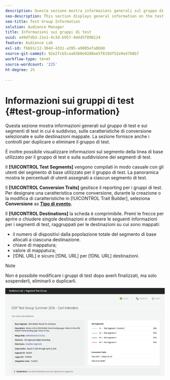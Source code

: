 ```yaml
---
description: Questa sezione mostra informazioni generali sul gruppo di test e sui segmenti di test in cui è suddiviso, sulle caratteristiche di conversione selezionate e sulle destinazioni mappate. La sezione fornisce anche i controlli per duplicare o eliminare il gruppo di test.
seo-description: This section displays general information on the test group and the test segments it is divided into, the selected conversion traits and mapped destinations. The section also provides controls for duplicating or deleting the test group.
seo-title: Test Group Information
solution: Audience Manager
title: Informazioni sui gruppi di test
uuid: a49dfdb3-21e1-4c3d-b957-4d445f890124
feature: Audience Lab
exl-id: fb691c12-304d-4331-a395-a9005efa8bb0
source-git-commit: 92e2fcb5cea6560e9288ee5f819df52e9e4768b7
workflow-type: tm+mt
source-wordcount: '225'
ht-degree: 2%

---
```


# Informazioni sui gruppi di test {#test-group-information}

Questa sezione mostra informazioni generali sul gruppo di test e sui segmenti di test in cui è suddiviso, sulle caratteristiche di conversione selezionate e sulle destinazioni mappate. La sezione fornisce anche i controlli per duplicare o eliminare il gruppo di test.

È inoltre possibile visualizzare informazioni sul segmento della linea di base utilizzato per il gruppo di test e sulla suddivisione dei segmenti di test.

Il **[!UICONTROL Test Segments]** vengono compilati in modo casuale con gli utenti del segmento di base utilizzato per il gruppo di test. La panoramica mostra le percentuali di utenti assegnati a ciascun segmento di test.

Il **[!UICONTROL Conversion Traits]** gestisce il reporting per i gruppi di test. Per designare una caratteristica come conversione, durante la creazione o la modifica di caratteristiche in [!UICONTROL Trait Builder], seleziona **Conversione** as **[Tipo di evento](../../features/traits/create-onboarded-rule-based-traits.md).**

Il **[!UICONTROL Destinations]** la scheda è comprimibile. Premi le frecce per aprire o chiudere singole destinazioni e ottenere le seguenti informazioni per i segmenti di test, raggruppati per le destinazioni su cui sono mappati:

* il numero di dispositivi dalla popolazione totale del segmento di base allocati a ciascuna destinazione.
* chiave di mappatura;
* valore di mappatura;
* [!DNL URL] e sicuro [!DNL URL] per [!DNL URL] destinazioni.

>[!NOTE]
>
>Non è possibile modificare i gruppi di test dopo averli finalizzati, ma solo sospenderli, eliminarli o duplicarli.

![](assets/test-groups-information.PNG)
